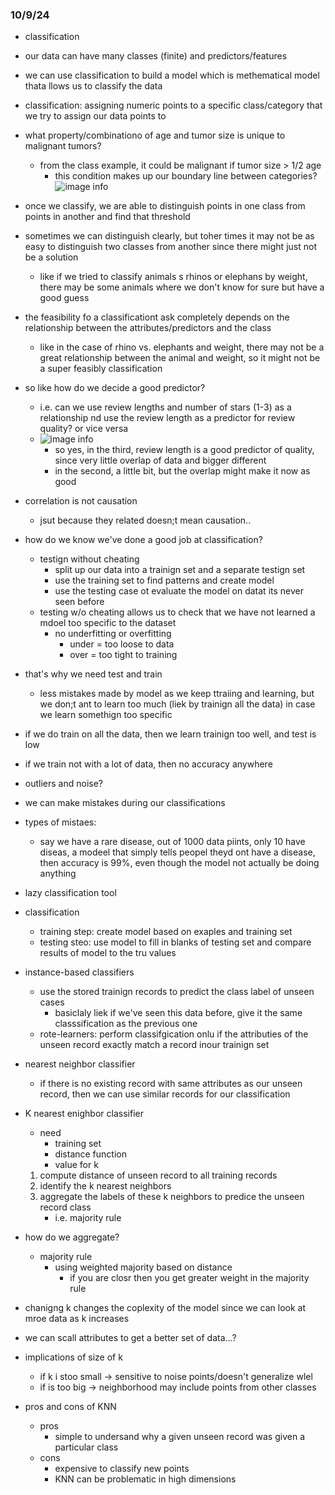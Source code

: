### 10/9/24
* classification

* our data can have many classes (finite) and predictors/features
* we can use classification to build a model which is methematical model thata llows us to classify the data
* classification: assigning numeric points to a specific class/category that we try to assign our data points to
* what property/combinationo of age and tumor size is unique to malignant tumors?
    * from the class example, it could be malignant if tumor size > 1/2 age
        * this condition makes up our boundary line between categories?
    ![image info](./assets/classification.png)
* once we classify, we are able to distinguish points in one class from points in another and find that threshold
* sometimes we can distinguish clearly, but toher times it may not be as easy to distinguish two classes from another since there might just not be a solution
    * like if we tried to classify animals s rhinos or elephans by weight, there may be some animals where we don't know for sure but have a good guess
* the feasibility fo a classificationt ask completely depends on the relationship between the attributes/predictors and the class
    * like in the case of rhino vs. elephants and weight, there may not be a great relationship between the animal and weight, so it might not be a super feasibly classification
* so like how do we decide a good predictor?
    * i.e. can we use review lengths and number of stars (1-3) as a relationship nd use the review length as a predictor for review quality? or vice versa
    * ![image info](./assets/boobies.png)
        * so yes, in the third, review length is a good predictor of quality, since very little overlap of data and bigger different
        * in the second, a little bit, but the overlap might make it now as good
* correlation is not causation
    * jsut because they related doesn;t mean causation..
* how do we know we've done a good job at classification?
    * testign without cheating
        * split up our data into a trainign set and a separate testign set
        * use the training set to find patterns and create model
        * use the testing case ot evaluate the model on datat its never seen before
    * testing w/o cheating allows us to check that we have not learned a mdoel too specific to the dataset
        * no underfitting or overfitting
            * under = too loose to data
            * over = too tight to training
* that's why we need test and train
    * less mistakes made by model as we keep ttraiing and learning, but we don;t ant to learn too much (liek by trainign all the data) in case we learn somethign too specific
* if we do train on all the data, then we learn trainign too well, and test is low
* if we train not with a lot of data, then no accuracy anywhere
* outliers and noise?
* we can make mistakes during our classifications
* types of mistaes:
    * say we have a rare disease, out of 1000 data piints, only 10 have diseas, a modeel that simply tells peopel theyd ont have a disease, then accuracy is 99%, even though the model not actually be doing anything 
* lazy classification tool
* classification
    * training step: create model based on exaples and training set
    * testing steo: use model to fill in blanks of testing set and compare results of model to the tru values
* instance-based classifiers
    * use the stored trainign records to predict the class label of unseen cases
        * basiclaly liek if we've seen this data before, give it the same classsification as the previous one
    * rote-learners: perform classifgication onlu if the attributies of the unseen record exactly match a record inour trainign set
* nearest neighbor classifier
    * if there is no existing record with same attributes as our unseen record, then we can use similar records for our classification
* K nearest enighbor classifier
    * need
        * training set
        * distance function
        * value for k
    1. compute distance of unseen record to all training records
    2. identify the k nearest neighbors
    3. aggregate the labels of these k neighbors to predice the unseen record class
        * i.e. majority rule
* how do we aggregate?
    * majority rule
        * using weighted majority based on distance
            * if you are closr then you get greater weight in the majority rule
* chanigng k changes the coplexity of the model since we can look at mroe data as k increases
* we can scall attributes to get a better set of data...?
* implications of size of k
    * if k i stoo small -> sensitive to noise points/doesn't generalize wlel
    * if  is too big -> neighborhood may include points from other classes
* pros and cons of KNN
    * pros
        * simple to undersand why a given unseen record was given a particular class
    * cons
        * expensive to classify new points
        * KNN can be problematic in high dimensions